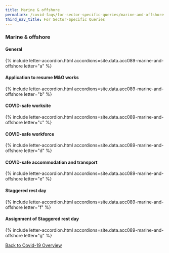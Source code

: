 ```yaml
---
title: Marine & offshore
permalink: /covid-faqs/for-sector-specific-queries/marine-and-offshore
third_nav_title: For Sector-Specific Queries
---
```


### Marine & offshore

#### General

{% include letter-accordion.html accordions=site.data.acc089-marine-and-offshore letter="a" %}

#### Application to resume M&O works

{% include letter-accordion.html accordions=site.data.acc089-marine-and-offshore letter="b" %}

#### COVID-safe worksite

{% include letter-accordion.html accordions=site.data.acc089-marine-and-offshore letter="c" %}

#### COVID-safe workforce

{% include letter-accordion.html accordions=site.data.acc089-marine-and-offshore letter="d" %}

#### COVID-safe accommodation and transport

{% include letter-accordion.html accordions=site.data.acc089-marine-and-offshore letter="e" %}

#### Staggered rest day

{% include letter-accordion.html accordions=site.data.acc089-marine-and-offshore letter="f" %}

#### Assignment of Staggered rest day

{% include letter-accordion.html accordions=site.data.acc089-marine-and-offshore letter="g" %}

[Back to Covid-19 Overview](/covid/)
<script src="https://cdn.jsdelivr.net/npm/fuse.js@6.4.6"></script>
<script src="/jquery/scroll-to-accordion.js"></script>
